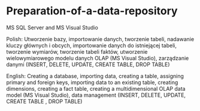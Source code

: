 # Preparation-of-a-data-repository

MS SQL Server and MS Visual Studio

Polish:
Utworzenie bazy, importowanie danych, tworzenie tabeli, nadawanie kluczy głównych i obcych, importowanie danych do istniejącej tabeli, tworzenie wymiarów, tworzenie tabeli faktów, utworzenie wielowymiarowego modelu danych OLAP (MS Visual Studio), zarządzanie danymi (INSERT, DELETE, UPDATE, CREATE TABLE, DROP TABLE)

English:
Creating a database, importing data, creating a table, assigning primary and foreign keys, importing data to an existing table, creating dimensions, creating a fact table, creating a multidimensional OLAP data model (MS Visual Studio), data management (INSERT, DELETE, UPDATE, CREATE TABLE , DROP TABLE)

